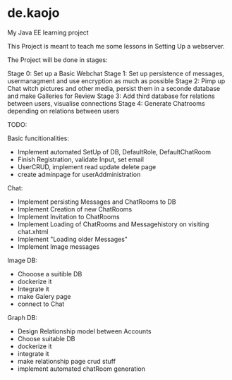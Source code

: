 # de.kaojo
My Java EE learning project

This Project is meant to teach me some lessons in Setting Up a webserver.

The Project will be done in stages:

Stage 0: Set up a Basic Webchat
Stage 1: Set up persistence of messages, usermanagment and use encryption as much as possible
Stage 2: Pimp up Chat witch pictures and other media, persist them in a seconde database and make Galleries for Review
Stage 3: Add third database for relations between users, visualise connections
Stage 4: Generate Chatrooms depending on relations between users






TODO:


Basic funcitionalities:
* Implement automated SetUp of DB, DefaultRole, DefaultChatRoom
* Finish Registration, validate Input, set email
* UserCRUD, implement read update delete page
* create adminpage for userAddministration


Chat:
* Implement persisting Messages and ChatRooms to DB
* Implement Creation of new ChatRooms
* Implement Invitation to ChatRooms
* Implement Loading of ChatRooms and Messagehistory on visiting chat.xhtml
* Implement "Loading older Messages"
* Implement Image messages

Image DB:
* Chooose a suitible DB
* dockerize it
* Integrate it
* make Galery page
* connect to Chat

Graph DB:
* Design Relationship model between Accounts
* Choose suitable DB
* dockerize it
* integrate it
* make relationship page crud stuff
* implement automated chatRoom generation

